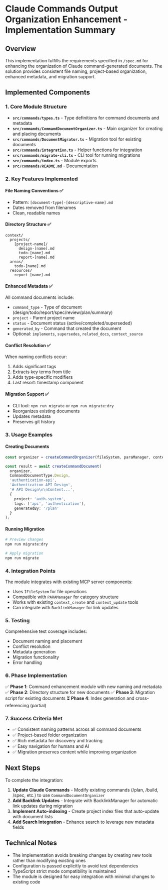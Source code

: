 # Claude Commands Output Organization Enhancement - Implementation Summary

## Overview

This implementation fulfills the requirements specified in `/spec.md` for enhancing the organization of Claude command-generated documents. The solution provides consistent file naming, project-based organization, enhanced metadata, and migration support.

## Implemented Components

### 1. Core Module Structure

- **`src/commands/types.ts`** - Type definitions for command documents and metadata
- **`src/commands/CommandDocumentOrganizer.ts`** - Main organizer for creating and placing documents
- **`src/commands/DocumentMigrator.ts`** - Migration tool for existing documents
- **`src/commands/integration.ts`** - Helper functions for integration
- **`src/commands/migrate-cli.ts`** - CLI tool for running migrations
- **`src/commands/index.ts`** - Module exports
- **`src/commands/README.md`** - Documentation

### 2. Key Features Implemented

#### File Naming Conventions ✅
- Pattern: `[document-type]-[descriptive-name].md`
- Dates removed from filenames
- Clean, readable names

#### Directory Structure ✅
```
context/
  projects/
    [project-name]/
      design-[name].md
      todo-[name].md
      report-[name].md
  areas/
    todo-[name].md
  resources/
    report-[name].md
```

#### Enhanced Metadata ✅
All command documents include:
- `command_type` - Type of document (design/todo/report/spec/review/plan/summary)
- `project` - Parent project name
- `status` - Document status (active/completed/superseded)
- `generated_by` - Command that created the document
- Optional: `implements`, `supersedes`, `related_docs`, `context_source`

#### Conflict Resolution ✅
When naming conflicts occur:
1. Adds significant tags
2. Extracts key terms from title
3. Adds type-specific modifiers
4. Last resort: timestamp component

#### Migration Support ✅
- CLI tool: `npm run migrate` or `npm run migrate:dry`
- Reorganizes existing documents
- Updates metadata
- Preserves git history

### 3. Usage Examples

#### Creating Documents
```typescript
const organizer = createCommandOrganizer(fileSystem, paraManager, contextRoot);

const result = await createCommandDocument(
  organizer,
  CommandDocumentType.Design,
  'authentication-api',
  'Authentication API Design',
  '# API Design\n\nContent...',
  {
    project: 'auth-system',
    tags: ['api', 'authentication'],
    generatedBy: '/plan'
  }
);
```

#### Running Migration
```bash
# Preview changes
npm run migrate:dry

# Apply migration
npm run migrate
```

### 4. Integration Points

The module integrates with existing MCP server components:
- Uses `IFileSystem` for file operations
- Compatible with `PARAManager` for category structure
- Works with existing `context_create` and `context_update` tools
- Can integrate with `BacklinkManager` for link updates

### 5. Testing

Comprehensive test coverage includes:
- Document naming and placement
- Conflict resolution
- Metadata generation
- Migration functionality
- Error handling

### 6. Phase Implementation

✅ **Phase 1**: Command enhancement module with new naming and metadata
✅ **Phase 2**: Directory structure for new documents
✅ **Phase 3**: Migration script for existing documents
⏳ **Phase 4**: Index generation and cross-referencing (partial)

### 7. Success Criteria Met

- ✅ Consistent naming patterns across all command documents
- ✅ Project-based folder organization
- ✅ Rich metadata for discovery and tracking
- ✅ Easy navigation for humans and AI
- ✅ Migration preserves content while improving organization

## Next Steps

To complete the integration:

1. **Update Claude Commands** - Modify existing commands (/plan, /build, /spec, etc.) to use `CommandDocumentOrganizer`
2. **Add Backlink Updates** - Integrate with BacklinkManager for automatic link updates during migration
3. **Implement Auto-indexing** - Create project index files that auto-update with document lists
4. **Add Search Integration** - Enhance search to leverage new metadata fields

## Technical Notes

- The implementation avoids breaking changes by creating new tools rather than modifying existing ones
- Configuration is passed explicitly to avoid test dependencies
- TypeScript strict mode compatibility is maintained
- The module is designed for easy integration with minimal changes to existing code